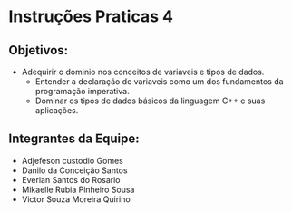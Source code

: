# Instruções Praticas 4

## Objetivos:

* Adequirir o dominio nos conceitos de variaveis e tipos de dados.
  *  Entender a declaração de variaveis como um dos fundamentos da programação imperativa.
  *  Dominar os tipos de dados básicos da linguagem C++ e suas aplicações.

## Integrantes da Equipe:
* Adjefeson custodio Gomes
* Danilo da Conceição Santos
* Everlan Santos do Rosario
* Mikaelle Rubia Pinheiro Sousa
* Victor Souza Moreira Quirino


